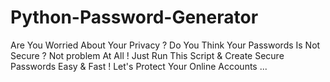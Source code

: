 # Python-Password-Generator
Are You Worried About Your Privacy ? Do You Think Your Passwords Is Not Secure ? Not problem At All ! Just Run This Script &amp; Create Secure Passwords Easy &amp; Fast ! Let's Protect Your Online Accounts ...
